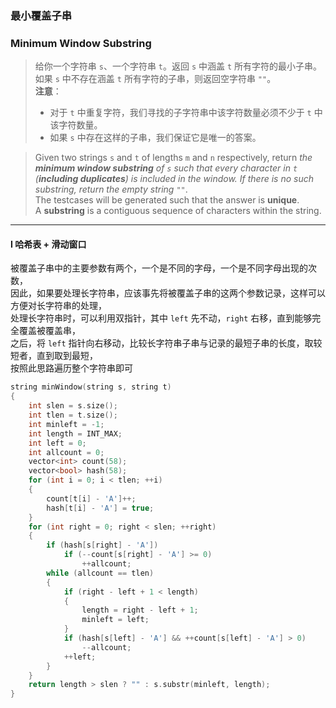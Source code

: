 ### 最小覆盖子串
### Minimum Window Substring

> 给你一个字符串 `s`、一个字符串 `t`。返回 `s` 中涵盖 `t` 所有字符的最小子串。如果 `s` 中不存在涵盖 `t` 所有字符的子串，则返回空字符串 `""`。  
> **注意**：  
> - 对于 `t` 中重复字符，我们寻找的子字符串中该字符数量必须不少于 `t` 中该字符数量。  
> - 如果 `s` 中存在这样的子串，我们保证它是唯一的答案。  

> Given two strings `s` and `t` of lengths `m` and `n` respectively, return *the **minimum window substring** of `s` such that every character in `t` (**including duplicates**) is included in the window. If there is no such substring, return the empty string `""`*.  
> The testcases will be generated such that the answer is **unique**.  
> A **substring** is a contiguous sequence of characters within the string.  

----------

#### I 哈希表 + 滑动窗口

被覆盖子串中的主要参数有两个，一个是不同的字母，一个是不同字母出现的次数，  
因此，如果要处理长字符串，应该事先将被覆盖子串的这两个参数记录，这样可以方便对长字符串的处理，  
处理长字符串时，可以利用双指针，其中 `left` 先不动，`right` 右移，直到能够完全覆盖被覆盖串，  
之后，将 `left` 指针向右移动，比较长字符串子串与记录的最短子串的长度，取较短者，直到取到最短，  
按照此思路遍历整个字符串即可  

```cpp
string minWindow(string s, string t)
{
    int slen = s.size();
    int tlen = t.size();
    int minleft = -1;
    int length = INT_MAX;
    int left = 0;
    int allcount = 0;
    vector<int> count(58);
    vector<bool> hash(58);
    for (int i = 0; i < tlen; ++i)
    {
        count[t[i] - 'A']++;
        hash[t[i] - 'A'] = true;
    }
    for (int right = 0; right < slen; ++right)
    {
        if (hash[s[right] - 'A'])
            if (--count[s[right] - 'A'] >= 0)
                ++allcount;
        while (allcount == tlen)
        {
            if (right - left + 1 < length)
            {
                length = right - left + 1;
                minleft = left;
            }
            if (hash[s[left] - 'A'] && ++count[s[left] - 'A'] > 0)
                --allcount;
            ++left;
        }
    }
    return length > slen ? "" : s.substr(minleft, length);
}
```
